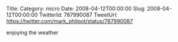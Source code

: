 Title: 
Category: micro
Date: 2008-04-12T00:00:00
Slug: 2008-04-12T00:00:00
TwitterId: 787990087
TweetUrl: https://twitter.com/mark_philpot/status/787990087

enjoying the weather